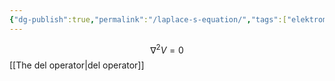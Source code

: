 ```yaml
---
{"dg-publish":true,"permalink":"/laplace-s-equation/","tags":["elektromagnetiskfältteori"]}
---
```



$$
\nabla^{2}V=0
$$
[[The del operator\|del operator]]
